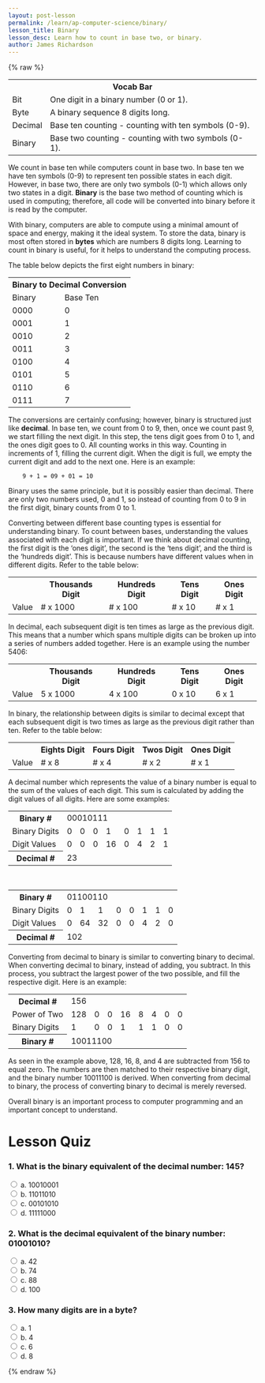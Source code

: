 ```yaml
---
layout: post-lesson
permalink: /learn/ap-computer-science/binary/
lesson_title: Binary
lesson_desc: Learn how to count in base two, or binary. 
author: James Richardson
---
```


<script src="/questions.js"></script>

{% raw %}

<table>
  <tr>
    <th colspan="2">Vocab Bar</th>
  </tr>
  <tr>
    <td>Bit</td>
    <td>One digit in a binary number (0 or 1).</td>
  </tr>
  <tr>
    <td>Byte</td>
    <td>A binary sequence 8 digits long.</td>
  </tr>
  <tr>
    <td>Decimal </td>
    <td>Base ten counting - counting with ten symbols (0-9).</td>
  </tr>
  <tr>
    <td>Binary </td>
    <td>Base two counting - counting with two symbols (0-1).</td>
  </tr>
</table>


We count in base ten while computers count in base two. In base ten we have ten symbols (0-9) to represent ten possible states in each digit. However, in base two, there are only two symbols (0-1) which allows only two states in a digit. **Binary** is the base two method of counting which is used in computing; therefore, all code will be converted into binary before it is read by the computer. 

With binary, computers are able to compute using a minimal amount of space and energy, making it the ideal system. To store the data, binary is most often stored in **bytes** which are numbers 8 digits long. Learning to count in binary is useful, for it helps to understand the computing process. 

The table below depicts the first eight numbers in binary:

<table>
  <tr>
    <th colspan="2">Binary to Decimal Conversion</th>
  </tr>
  <tr>
    <td>Binary</td>
    <td>Base Ten</td>
  </tr>
  <tr>
    <td>0000</td>
    <td>0</td>
  </tr>
  <tr>
    <td>0001</td>
    <td>1</td>
  </tr>
  <tr>
    <td>0010</td>
    <td>2</td>
  </tr>
  <tr>
    <td>0011</td>
    <td>3</td>
  </tr>
  <tr>
    <td>0100</td>
    <td>4</td>
  </tr>
  <tr>
    <td>0101</td>
    <td>5</td>
  </tr>
  <tr>
    <td>0110</td>
    <td>6</td>
  </tr>
  <tr>
    <td>0111</td>
    <td>7</td>
  </tr>
</table>


The conversions are certainly confusing; however, binary is structured just like **decimal**. In base ten, we count from 0 to 9, then, once we count past 9, we start filling the next digit. In this step, the tens digit goes from 0 to 1, and the ones digit goes to 0. All counting works in this way. Counting in increments of 1, filling the current digit. When the digit is full, we empty the current digit and add to the next one. Here is an example:

        9 + 1 = 09 + 01 = 10 

Binary uses the same principle, but it is possibly easier than decimal. There are only two numbers used, 0 and 1, so instead of counting from 0 to 9 in the first digit, binary counts from 0 to 1.

Converting between different base counting types is essential for understanding binary. To count between bases, understanding the values associated with each digit is important. If we think about decimal counting, the first digit is the ‘ones digit’, the second is the ‘tens digit’, and the third is the ‘hundreds digit’. This is because numbers have different values when in different digits. Refer to the table below:

<table>
  <tr>
    <th></th>
    <th>Thousands Digit</th>
    <th>Hundreds Digit</th>
    <th>Tens Digit</th>
    <th>Ones Digit</th>
  </tr>
  <tr>
    <td>Value</td>
    <td># x 1000</td>
    <td># x 100</td>
    <td># x 10</td>
    <td># x 1</td>
  </tr>
</table>


In decimal, each subsequent digit is ten times as large as the previous digit. This means that a number which spans multiple digits can be broken up into a series of numbers added together. Here is an example using the number 5406:

<table>
  <tr>
    <th></th>
    <th>Thousands Digit</th>
    <th>Hundreds Digit</th>
    <th>Tens Digit</th>
    <th>Ones Digit</th>
  </tr>
  <tr>
    <td>Value</td>
    <td>5 x 1000</td>
    <td>4 x 100</td>
    <td>0 x 10</td>
    <td>6 x 1</td>
  </tr>
</table>


In binary, the relationship between digits is similar to decimal except that each subsequent digit is two times as large as the previous digit rather than ten. Refer to the table below:

<table>
  <tr>
    <th></th>
    <th>Eights Digit</th>
    <th>Fours Digit</th>
    <th>Twos Digit</th>
    <th>Ones Digit</th>
  </tr>
  <tr>
    <td>Value</td>
    <td># x 8</td>
    <td># x 4</td>
    <td># x 2</td>
    <td># x 1</td>
  </tr>
</table>


A decimal number which represents the value of a binary number is equal to the sum of the values of each digit. This sum is calculated by adding the digit values of all digits. Here are some examples:

<table>
  <tr>
    <th>Binary #</th>
    <td colspan="8">00010111</td>
  </tr>
  <tr>
    <td>Binary Digits</td>
    <td>0</td>
    <td>0</td>
    <td>0</td>
    <td>1</td>
    <td>0</td>
    <td>1</td>
    <td>1</td>
    <td>1</td>
  </tr>
  <tr>
    <td>Digit Values</td>
    <td>0</td>
    <td>0</td>
    <td>0</td>
    <td>16</td>
    <td>0</td>
    <td>4</td>
    <td>2</td>
    <td>1</td>
  </tr>
  <tr>
    <th>Decimal #</th>
    <td colspan="8">23</td>
  </tr>
</table>
<br>

<table>
  <tr>
    <th>Binary #</th>
    <td colspan="8">01100110</td>
  </tr>
  <tr>
    <td>Binary Digits</td>
    <td>0</td>
    <td>1</td>
    <td>1</td>
    <td>0</td>
    <td>0</td>
    <td>1</td>
    <td>1</td>
    <td>0</td>
  </tr>
  <tr>
    <td>Digit Values</td>
    <td>0</td>
    <td>64</td>
    <td>32</td>
    <td>0</td>
    <td>0</td>
    <td>4</td>
    <td>2</td>
    <td>0</td>
  </tr>
  <tr>
    <th>Decimal #</th>
    <td colspan="8">102</td>
  </tr>
</table>


Converting from decimal to binary is similar to converting binary to decimal. When converting decimal to binary, instead of adding, you subtract. In this process, you subtract the largest power of the two possible, and fill the respective digit. Here is an example:

<table>
  <tr>
    <th>Decimal #</th>
    <td colspan="8">156</td>
  </tr>
  <tr>
    <td>Power of Two</td>
    <td>128</td>
    <td>0</td>
    <td>0</td>
    <td>16</td>
    <td>8</td>
    <td>4</td>
    <td>0</td>
    <td>0</td>
  </tr>
  <tr>
    <td>Binary Digits</td>
    <td>1</td>
    <td>0</td>
    <td>0</td>
    <td>1</td>
    <td>1</td>
    <td>1</td>
    <td>0</td>
    <td>0</td>
  </tr>
  <tr>
    <th>Binary #</th>
    <td colspan="8">10011100</td>
  </tr>
</table>


As seen in the example above, 128, 16, 8, and 4 are subtracted from 156 to equal zero. The numbers are then matched to their respective binary digit, and the binary number 10011100 is derived. When converting from decimal to binary, the process of converting binary to decimal is merely reversed.

Overall binary is an important process to computer programming and an important concept to understand.


<h1>Lesson Quiz</h1>

<h3>1. What is the binary equivalent of the decimal number: 145?</h3>

<form>
    <div>
        <input type="radio" value="a" name="cc" onchange="check(this, 'a')">
        a. 10010001
    </div>
    <div>
        <input type="radio" value="b" name="cc" onchange="check(this, 'a')">
        b. 11011010
    </div>
    <div>
        <input type="radio" value="c" name="cc" onchange="check(this, 'a')">
        c. 00101010
    </div>
    <div>
        <input type="radio" value="d" name="cc" onchange="check(this, 'a')">
        d. 11111000
    </div>
</form>

<h3>2. What is the decimal equivalent of the binary number: 01001010?</h3>

<form>
    <div>
        <input type="radio" value="a" name="cc" onchange="check(this, 'b')">
        a. 42
    </div>
    <div>
        <input type="radio" value="b" name="cc" onchange="check(this, 'b')">
        b. 74
    </div>
    <div>
        <input type="radio" value="c" name="cc" onchange="check(this, 'b')">
        c. 88
    </div>
    <div>
        <input type="radio" value="d" name="cc" onchange="check(this, 'b')">
        d. 100
    </div>
</form>

<h3>3. How many digits are in a byte?</h3>

<form>
    <div>
        <input type="radio" value="a" name="cc" onchange="check(this, 'd')">
        a. 1
    </div>
    <div>
        <input type="radio" value="b" name="cc" onchange="check(this, 'd')">
        b. 4
    </div>
    <div>
        <input type="radio" value="c" name="cc" onchange="check(this, 'd')">
        c. 6
    </div>
    <div>
        <input type="radio" value="d" name="cc" onchange="check(this, 'd')">
        d. 8
    </div>
</form>

{% endraw %}